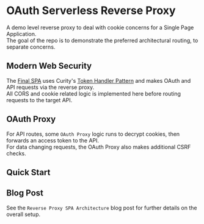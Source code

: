 # OAuth Serverless Reverse Proxy

A demo level reverse proxy to deal with cookie concerns for a Single Page Application.\
The goal of the repo is to demonstrate the preferred architectural routing, to separate concerns.

## Modern Web Security

The [Final SPA](https://github.com/gary-archer/oauth.websample.final) uses Curity's [Token Handler Pattern](https://github.com/curityio/web-oauth-via-bff) and makes OAuth and API requests via the reverse proxy.\
All CORS and cookie related logic is implemented here before routing requests to the target API.

## OAuth Proxy

For API routes, some `OAuth Proxy` logic runs to decrypt cookies, then forwards an access token to the API.\
For data changing requests, the OAuth Proxy also makes additional CSRF checks.

## Quick Start

## Blog Post

See the `Reverse Proxy SPA Architecture` blog post for further details on the overall setup.